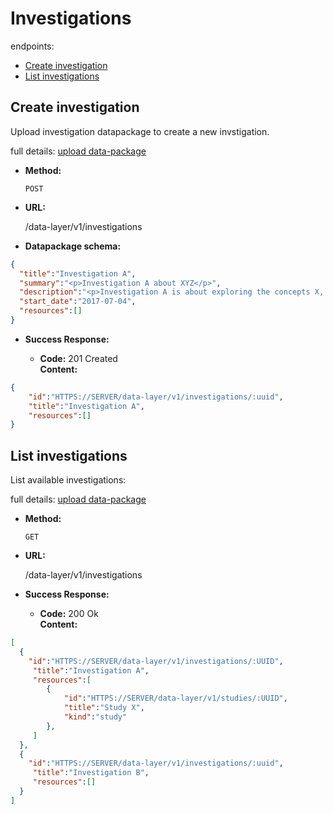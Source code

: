 # Investigations

endpoints:

* [Create investigation](#create-investigation)
* [List investigations](#list-investigations)

## Create investigation
Upload investigation datapackage to create a new invstigation.

full details: [upload data-package](data-layer/api.md##upload-datapackage)

* **Method:**

	`POST`

* **URL:**

  /data-layer/v1/investigations

* **Datapackage schema:**

```json
{
  "title":"Investigation A",
  "summary":"<p>Investigation A about XYZ</p>",
  "description":"<p>Investigation A is about exploring the concepts X, Y and Z</p>",
  "start_date":"2017-07-04",
  "resources":[]
}
```

* **Success Response:**

  * **Code:** 201 Created  
    **Content:** 

```json
{
	"id":"HTTPS://SERVER/data-layer/v1/investigations/:uuid",
	"title":"Investigation A",
	"resources":[]
}
```

## List investigations
List available investigations:

full details: [upload data-package](data-layer/api.md##list-datapackages)

* **Method:**

	`GET`

* **URL:**

  /data-layer/v1/investigations

* **Success Response:**

  * **Code:** 200 Ok  
    **Content:** 

```json
[
  {
    "id":"HTTPS://SERVER/data-layer/v1/investigations/:UUID",
	 "title":"Investigation A",
	 "resources":[
	 	{
	 		"id":"HTTPS://SERVER/data-layer/v1/studies/:UUID",
	 		"title":"Study X",
	 		"kind":"study"
	 	},
	 ]
  },
  {
    "id":"HTTPS://SERVER/data-layer/v1/investigations/:uuid",
	 "title":"Investigation B",
	 "resources":[]
  }
]
```
